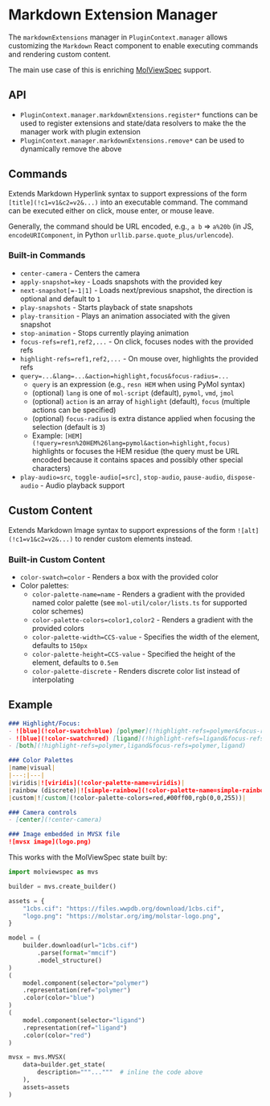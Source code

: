 # Markdown Extension Manager

The `markdownExtensions` manager in `PluginContext.manager` allows customizing
the `Markdown` React component to enable executing commands and rendering custom content.

The main use case of this is enriching [MolViewSpec](`https://molstar.org/mol-view-spec`) support.

## API

- `PluginContext.manager.markdownExtensions.register*` functions can be used to register extensions and state/data resolvers to make the the manager work with plugin extension
- `PluginContext.manager.markdownExtensions.remove*` can be used to dynamically remove the above

## Commands

Extends Markdown Hyperlink syntax to support expressions of the form `[title](!c1=v1&c2=v2&...)` into an executable command. The command can be executed either on click, mouse enter, or mouse leave.

Generally, the command should be URL encoded, e.g., `a b` => `a%20b` (in JS, `encodeURIComponent`, in Python `urllib.parse.quote_plus/urlencode`).

### Built-in Commands

- `center-camera` - Centers the camera
- `apply-snapshot=key` - Loads snapshots with the provided key
- `next-snapshot[=-1|1]` - Loads next/previous snapshot, the direction is optional and default to `1`
- `play-snapshots` - Starts playback of state snapshots
- `play-transition` - Plays an animation associated with the given snapshot
- `stop-animation` - Stops currently playing animation
- `focus-refs=ref1,ref2,...` - On click, focuses nodes with the provided refs
- `highlight-refs=ref1,ref2,...` - On mouse over, highlights the provided refs
- `query=...&lang=...&action=highlight,focus&focus-radius=...`
    - `query` is an expression (e.g., `resn HEM` when using PyMol syntax)
    - (optional) `lang` is one of `mol-script` (default), `pymol`, `vmd`, `jmol`
    - (optional) `action` is an array of `highlight` (default), `focus` (multiple actions can be specified)
    - (optional) `focus-radius` is extra distance applied when focusing the selection (default is `3`)
    - Example: `[HEM](!query=resn%20HEM%26lang=pymol&action=highlight,focus)` highlights or focuses the HEM residue (the query must be URL encoded because it contains spaces and possibly other special characters)
- `play-audio=src`, `toggle-audio[=src]`, `stop-audio`, `pause-audio`, `dispose-audio` - Audio playback support

## Custom Content

Extends Markdown Image syntax to support expressions of the form `![alt](!c1=v1&c2=v2&...)` to render custom elements instead.

### Built-in Custom Content
- `color-swatch=color` - Renders a box with the provided color
-  Color palettes:
    - `color-palette-name=name` - Renders a gradient with the provided named color palette (see `mol-util/color/lists.ts` for supported color schemes)
    - `color-palette-colors=color1,color2` - Renders a gradient with the provided colors
    - `color-palette-width=CCS-value` - Specifies the width of the element, defaults to `150px`
    - `color-palette-height=CCS-value` - Specified the height of the element, defaults to `0.5em`
    - `color-palette-discrete` - Renders discrete color list instead of interpolating


## Example

```markdown
### Highlight/Focus:
- ![blue](!color-swatch=blue) [polymer](!highlight-refs=polymer&focus-refs=polymer)
- ![blue](!color-swatch=red) [ligand](!highlight-refs=ligand&focus-refs=ligand)
- [both](!highlight-refs=polymer,ligand&focus-refs=polymer,ligand)

### Color Palettes
|name|visual|
|---:|---|
|viridis|![viridis](!color-palette-name=viridis)|
|rainbow (discrete)|![simple-rainbow](!color-palette-name=simple-rainbow&color-palette-discrete)|
|custom|![custom](!color-palette-colors=red,#00ff00,rgb(0,0,255))|

### Camera controls
- [center](!center-camera)

### Image embedded in MVSX file
![mvsx image](logo.png)
```

This works with the MolViewSpec state built by:

```py
import molviewspec as mvs

builder = mvs.create_builder()

assets = {
    "1cbs.cif": "https://files.wwpdb.org/download/1cbs.cif",
    "logo.png": "https://molstar.org/img/molstar-logo.png",
}

model = (
    builder.download(url="1cbs.cif")
        .parse(format="mmcif")
        .model_structure()
)
(
    model.component(selector="polymer")
    .representation(ref="polymer")
    .color(color="blue")
)
(
    model.component(selector="ligand")
    .representation(ref="ligand")
    .color(color="red")
)

mvsx = mvs.MVSX(
    data=builder.get_state(
        description="""..."""  # inline the code above
    ),
    assets=assets
)
```